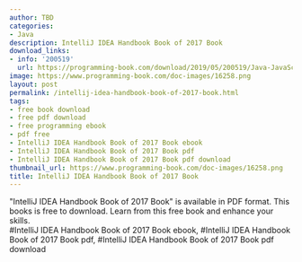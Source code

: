 ```yaml
---
author: TBD
categories:
- Java
description: IntelliJ IDEA Handbook Book of 2017 Book
download_links:
- info: '200519'
  url: https://programming-book.com/download/2019/05/200519/Java-JavaScript123uo00es0285.pdf
image: https://www.programming-book.com/doc-images/16258.png
layout: post
permalink: /intellij-idea-handbook-book-of-2017-book.html
tags:
- free book download
- free pdf download
- free programming ebook
- pdf free
- IntelliJ IDEA Handbook Book of 2017 Book ebook
- IntelliJ IDEA Handbook Book of 2017 Book pdf
- IntelliJ IDEA Handbook Book of 2017 Book pdf download
thumbnail_url: https://www.programming-book.com/doc-images/16258.png
title: IntelliJ IDEA Handbook Book of 2017 Book
---
```


 
<div class="item-desc text-justify">
  "IntelliJ IDEA Handbook Book of 2017 Book" is available in PDF format. This books is free to download. Learn from this free book and enhance your skills.
  <br>
  #IntelliJ IDEA Handbook Book of 2017 Book ebook, #IntelliJ IDEA Handbook Book of 2017 Book pdf, #IntelliJ IDEA Handbook Book of 2017 Book pdf download
</div>